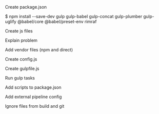 Create package.json

$ npm install --save-dev gulp gulp-babel gulp-concat gulp-plumber gulp-uglify @babel/core @babel/preset-env rimraf

Create js files

Explain problem

Add vendor files (npm and direct)

Create config.js

Create gulpfile.js

Run gulp tasks

Add scripts to package.json

Add external pipeline config

Ignore files from build and git
